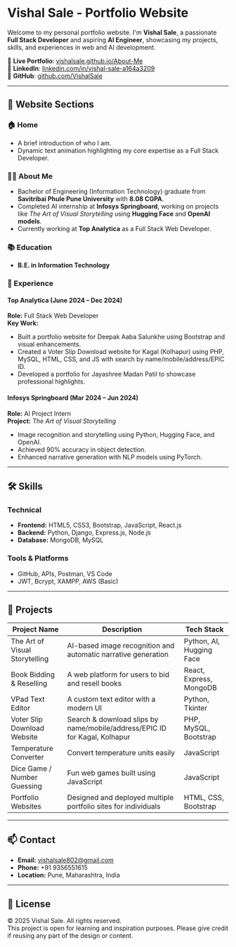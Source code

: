 # Vishal Sale - Portfolio Website

Welcome to my personal portfolio website. I'm **Vishal Sale**, a passionate **Full Stack Developer** and aspiring **AI Engineer**, showcasing my projects, skills, and experiences in web and AI development.

🔗 **Live Portfolio**: [vishalsale.github.io/About-Me](https://vishalsale.github.io/About-Me/)  
🔗 **LinkedIn**: [linkedin.com/in/vishal-sale-a164a3209](https://www.linkedin.com/in/vishal-sale-a164a3209/)  
🔗 **GitHub**: [github.com/VishalSale](https://github.com/VishalSale)

---

## 🔗 Website Sections

### 🏠 Home
- A brief introduction of who I am.
- Dynamic text animation highlighting my core expertise as a Full Stack Developer.

### 👨‍💻 About Me
- Bachelor of Engineering (Information Technology) graduate from **Savitribai Phule Pune University** with **8.08 CGPA**.
- Completed AI internship at **Infosys Springboard**, working on projects like *The Art of Visual Storytelling* using **Hugging Face** and **OpenAI models**.
- Currently working at **Top Analytica** as a Full Stack Web Developer.

### 📚 Education
- **B.E. in Information Technology**

### 💼 Experience

#### **Top Analytica (June 2024 – Dec 2024)**  
**Role:** Full Stack Web Developer  
**Key Work:**
- Built a portfolio website for Deepak Aaba Salunkhe using Bootstrap and visual enhancements.
- Created a Voter Slip Download website for Kagal (Kolhapur) using PHP, MySQL, HTML, CSS, and JS with search by name/mobile/address/EPIC ID.
- Developed a portfolio for Jayashree Madan Patil to showcase professional highlights.

#### **Infosys Springboard (Mar 2024 – Jun 2024)**  
**Role:** AI Project Intern  
**Project:** *The Art of Visual Storytelling*  
- Image recognition and storytelling using Python, Hugging Face, and OpenAI.
- Achieved 90% accuracy in object detection.
- Enhanced narrative generation with NLP models using PyTorch.

---

## 🛠️ Skills

### Technical
- **Frontend:** HTML5, CSS3, Bootstrap, JavaScript, React.js  
- **Backend:** Python, Django, Express.js, Node.js  
- **Database:** MongoDB, MySQL

### Tools & Platforms
- GitHub, APIs, Postman, VS Code  
- JWT, Bcrypt, XAMPP, AWS (Basic)

---

## 🚀 Projects

| Project Name                     | Description                                                                             | Tech Stack                    |
|----------------------------------|-----------------------------------------------------------------------------------------|-------------------------------|
| The Art of Visual Storytelling  | AI-based image recognition and automatic narrative generation                           | Python, AI, Hugging Face      |
| Book Bidding & Reselling        | A web platform for users to bid and resell books                                        | React, Express, MongoDB       |
| VPad Text Editor                | A custom text editor with a modern UI                                                   | Python, Tkinter               |
| Voter Slip Download Website     | Search & download slips by name/mobile/address/EPIC ID for Kagal, Kolhapur             | PHP, MySQL, Bootstrap         |
| Temperature Converter           | Convert temperature units easily                                                        | JavaScript                    |
| Dice Game / Number Guessing     | Fun web games built using JavaScript                                                    | JavaScript                    |
| Portfolio Websites              | Designed and deployed multiple portfolio sites for individuals                          | HTML, CSS, Bootstrap          |

---

## 📫 Contact

- **Email:** [vishalsale802@gmail.com](mailto:vishalsale802@gmail.com)  
- **Phone:** +91 9356551615  
- **Location:** Pune, Maharashtra, India  

---

## 📄 License

© 2025 Vishal Sale. All rights reserved.  
This project is open for learning and inspiration purposes. Please give credit if reusing any part of the design or content.
